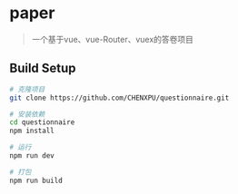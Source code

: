 # paper

> 一个基于vue、vue-Router、vuex的答卷项目

## Build Setup

``` bash
# 克隆项目
git clone https://github.com/CHENXPU/questionnaire.git

# 安装依赖
cd questionnaire
npm install

# 运行
npm run dev

# 打包
npm run build
```
